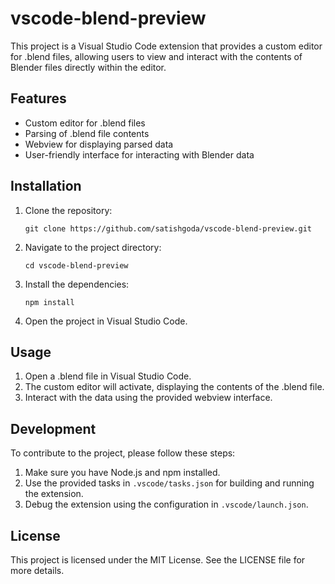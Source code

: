# vscode-blend-preview

This project is a Visual Studio Code extension that provides a custom editor for .blend files, allowing users to view and interact with the contents of Blender files directly within the editor.

## Features

- Custom editor for .blend files
- Parsing of .blend file contents
- Webview for displaying parsed data
- User-friendly interface for interacting with Blender data

## Installation

1. Clone the repository:
   ```
   git clone https://github.com/satishgoda/vscode-blend-preview.git
   ```

2. Navigate to the project directory:
   ```
   cd vscode-blend-preview
   ```

3. Install the dependencies:
   ```
   npm install
   ```

4. Open the project in Visual Studio Code.

## Usage

1. Open a .blend file in Visual Studio Code.
2. The custom editor will activate, displaying the contents of the .blend file.
3. Interact with the data using the provided webview interface.

## Development

To contribute to the project, please follow these steps:

1. Make sure you have Node.js and npm installed.
2. Use the provided tasks in `.vscode/tasks.json` for building and running the extension.
3. Debug the extension using the configuration in `.vscode/launch.json`.

## License

This project is licensed under the MIT License. See the LICENSE file for more details.